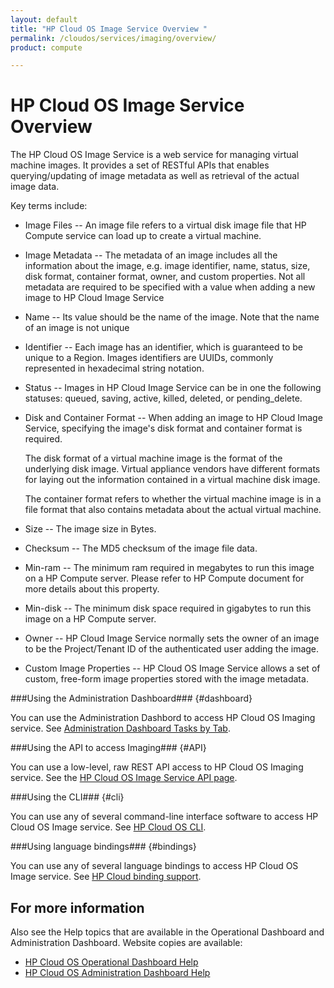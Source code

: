 ```yaml
---
layout: default
title: "HP Cloud OS Image Service Overview "
permalink: /cloudos/services/imaging/overview/
product: compute

---
```

<!--PUBLISHED-->
# HP Cloud OS Image Service Overview #

<!-- modeled after HP Cloud Networking Getting Started (network.getting.started.md) -->

The HP Cloud OS Image Service is a web service for managing virtual machine images. It provides a set of RESTful APIs that enables querying/updating of image metadata as well as retrieval of the actual image data.

Key terms include:

- Image Files -- An image file refers to a virtual disk image file that HP Compute service can load up to create a virtual machine.

- Image Metadata -- The metadata of an image includes all the information about the image, e.g. image identifier, name, status, size, disk format, container format, owner, and custom properties. Not all metadata are required to be specified with a value when adding a new image to HP Cloud Image Service

- Name -- Its value should be the name of the image. Note that the name of an image is not unique

- Identifier -- Each image has an identifier, which is guaranteed to be unique to a Region. Images identifiers are UUIDs, commonly represented in hexadecimal string notation.

- Status -- Images in HP Cloud Image Service can be in one the following statuses: queued, saving, active, killed, deleted, or pending_delete.

- Disk and Container Format -- When adding an image to HP Cloud Image Service, specifying the image's disk format and container format is required.

	The disk format of a virtual machine image is the format of the underlying disk image. Virtual appliance vendors have different formats for laying out the information contained in a virtual machine disk image.

	The container format refers to whether the virtual machine image is in a file format that also contains metadata about the actual virtual machine.

- Size -- The image size in Bytes.

- Checksum -- The MD5 checksum of the image file data.

- Min-ram -- The minimum ram required in megabytes to run this image on a HP Compute server. Please refer to HP Compute document for more details about this property.

- Min-disk -- The minimum disk space required in gigabytes to run this image on a HP Compute server. 

- Owner -- HP Cloud Image Service normally sets the owner of an image to be the Project/Tenant ID of the authenticated user adding the image.

- Custom Image Properties -- HP Cloud OS Image Service allows a set of custom, free-form image properties stored with the image metadata. 

###Using the Administration Dashboard### {#dashboard}

You can use the Administration Dashbord to access HP Cloud OS Imaging service. See [Administration Dashboard Tasks by Tab](/cloudos/manage/administration-dashboard/tasks-by-tab/).


###Using the API to access Imaging### {#API}
 
You can use a low-level, raw REST API access to HP Cloud OS Imaging service. See the [HP Cloud OS Image Service API page](/api/v13/image).

###Using the CLI### {#cli}

You can use any of several command-line interface software to access HP Cloud OS Image service. See [HP Cloud OS CLI](/cli/).

###Using language bindings### {#bindings}

You can use any of several language bindings to access HP Cloud OS Image service. See [HP Cloud binding support](/bindings/).


## For more information ##
Also see the Help topics that are available in the Operational Dashboard and Administration Dashboard.  Website copies are available:

* [HP Cloud OS Operational Dashboard Help](/cloudos/manage/operational-dashboard/)
* [HP Cloud OS Administration Dashboard Help](/cloudos/manage/administration-dashboard/)